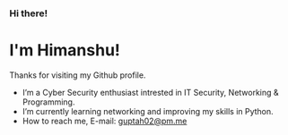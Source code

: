 ### Hi there!

# I'm Himanshu!

Thanks for visiting my Github profile.

- I’m a Cyber Security enthusiast intrested in IT Security, Networking & Programming. 
- I’m currently learning networking and improving my skills in Python.
- How to reach me, E-mail: guptah02@pm.me
